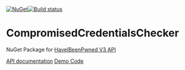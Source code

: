[![NuGet](https://img.shields.io/nuget/v/CompromisedCredentialsChecker.svg)](https://www.nuget.org/packages/CompromisedCredentialsChecker/)[![Build status](https://ci.appveyor.com/api/projects/status/5p337fe9vh07s539?svg=true)](https://ci.appveyor.com/project/CarpDeus/compromisedcredentialschecker)

# CompromisedCredentialsChecker
NuGet Package for [HaveIBeenPwned V3 API](https://haveibeenpwned.com/API/v3)

[API documentation](src/CompromisedCredentialsChecker/apidocs/CompromisedCredentialsChecker/index.md)
[Demo Code](https://github.com/CarpDeus/CompromisedCredentialsConsoleDemo)



